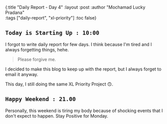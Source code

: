 {:title "Daily Report - Day 4"
 :layout :post
 :author "Mochamad Lucky Pradana"   
 :tags  ["daily-report", "xl-priority"]
 :toc false} 

## `Today is Starting Up : 10:00` 
I forgot to write daily report for few days. I think because I'm tired and I always forgetting things, hehe.
> Please forgive me.

I decided to make this blog to keep up with the report, but I always forget to email it anyway.

This day, I still doing the same XL Priority Project 🙃.

## `Happy Weekend : 21.00`
Personally, this weekend is tiring my body because of shocking events that I don't expect to happen.
Stay Positive for Monday. 
